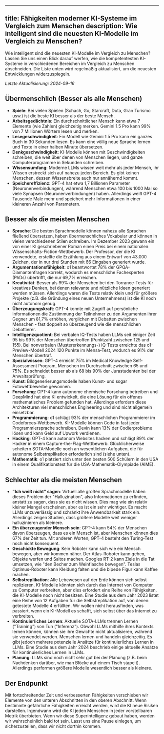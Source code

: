 

---
title: Fähigkeiten moderner KI-Systeme im Vergleich zum Menschen
description: Wie intelligent sind die neuesten KI-Modelle im Vergleich zu Menschen?
---

Wie intelligent sind die neuesten KI-Modelle im Vergleich zu Menschen?
Lassen Sie uns einen Blick darauf werfen, wie die kompetentesten KI-Systeme in verschiedenen Bereichen im Vergleich zu Menschen abschneiden.
Die Liste unten wird regelmäßig aktualisiert, um die neuesten Entwicklungen widerzuspiegeln.

_Letzte Aktualisierung: 2024-09-16_

## Übermenschlich (Besser als alle Menschen)

- **Spiele**: Bei vielen Spielen (Schach, Go, Starcraft, Dota, Gran Turismo usw.) ist die beste KI besser als der beste Mensch.
- **Arbeitsgedächtnis**: Ein durchschnittlicher Mensch kann etwa 7 Elemente (wie Zahlen) gleichzeitig merken. Gemini 1.5 Pro kann 99% von 7 Millionen Wörtern lesen und merken.
- **Lesegeschwindigkeit**: Ein Modell wie Gemini 1.5 Pro kann ein ganzes Buch in 30 Sekunden lesen. Es kann eine völlig neue Sprache lernen und Texte in einer halben Minute übersetzen.
- **Denkgeschwindigkeit**: KI-Modelle können mit Geschwindigkeiten schreiben, die weit über denen von Menschen liegen, und ganze Computerprogramme in Sekunden schreiben.
- **Wissensumfang**: Moderne LLMs wissen weit mehr als jeder Mensch, ihr Wissen erstreckt sich auf nahezu jeden Bereich. Es gibt keinen Menschen, dessen Wissensbreite auch nur annähernd kommt.
- **Speichereffizienz**: GPT-4 hat etwa 1,7 Billionen Parameter (Neuronenverbindungen), während Menschen etwa 100 bis 1000 Mal so viele Synapsen (Neuronenverbindungen) haben. Allerdings weiß GPT-4 Tausende Male mehr und speichert mehr Informationen in einer kleineren Anzahl von Parametern.

## Besser als die meisten Menschen

- **Sprache**: Die besten Sprachmodelle können nahezu alle Sprachen fließend übersetzen, haben übermenschliches Vokabular und können in vielen verschiedenen Stilen schreiben. Im Dezember 2023 gewann ein von einer KI geschriebener Roman einen Preis bei einem nationalen Wissenschafts-Fiction-Wettbewerb. Der Professor, der die KI verwendete, erstellte die Erzählung aus einem Entwurf von 43.000 Zeichen, der in nur drei Stunden mit 66 Eingaben generiert wurde.
- **Argumentationsfähigkeit**: o1 beantwortet 78% der GPQA-Diamantenfragen korrekt, wodurch es menschliche Fachexperten (PhDs) übertrifft, die nur 69,7% erreichen.
- **Kreativität**: Besser als 99% der Menschen bei den Torrance-Tests für kreatives Denken, bei denen relevante und nützliche Ideen generiert werden müssen. Allerdings waren die Tests relativ klein und für größere Projekte (z.B. die Gründung eines neuen Unternehmens) ist die KI noch nicht autonom genug.
- **Überzeugungskraft**: GPT-4 konnte mit Zugriff auf persönliche Informationen die Zustimmung der Teilnehmer zu den Argumenten ihrer Gegner um 81,7% erhöhen, verglichen mit Debatten zwischen Menschen - fast doppelt so überzeugend wie die menschlichen Debattierer.
- **Intelligenzquotient**: Bei verbalen IQ-Tests haben LLMs seit einiger Zeit 95 bis 99% der Menschen übertroffen (Punktzahl zwischen 125 und 155). Bei nonverbalen (Mustererkennungs-) IQ-Tests erreichte das o1-Preview-Modell 2024 120 Punkte im Mensa-Test, wodurch es 91% der Menschen übertraf.
- **Spezialwissen**: GPT-4 erreicht 75% im Medical Knowledge Self-Assessment Program, Menschen im Durchschnitt zwischen 65 und 75%. Es schneidet besser ab als 68 bis 90% der Jurastudenten bei der Anwaltsprüfung.
- **Kunst**: Bildgenerierungsmodelle haben Kunst- und sogar Fotowettbewerbe gewonnen.
- **Forschung**: GPT-4 kann autonome chemische Forschung betreiben und DeepMind hat eine KI entwickelt, die eine Lösung für ein offenes mathematisches Problem gefunden hat. Allerdings erfordern diese Architekturen viel menschliches Engineering und sind nicht allgemein einsetzbar.
- **Programmierung**: o1 schlägt 93% der menschlichen Programmierer im Codeforces-Wettbewerb. KI-Modelle können Code in fast jeder Programmiersprache schreiben. Devin kann 13% der Codierprobleme lösen und kann Geld auf Upwork verdienen.
- **Hacking**: GPT-4 kann autonom Websites hacken und schlägt 89% der Hacker in einem Capture-the-Flag-Wettbewerb. Glücklicherweise scheitern SOTA-Modelle noch an wesentlichen Aufgaben, die für autonome Selbstreplikation erforderlich sind (siehe unten).
- **Mathematik**: o1 platziert sich unter den besten 500 Schülern in den USA in einem Qualifikationstest für die USA-Mathematik-Olympiade (AIME).

## Schlechter als die meisten Menschen

- **"Ich weiß nicht" sagen**: Virtuell alle großen Sprachmodelle haben dieses Problem der "Halluzination", also Informationen zu erfinden, anstatt zu sagen, dass sie es nicht wissen. Dies mag wie ein relativ kleiner Mangel erscheinen, aber es ist ein sehr wichtiger. Es macht LLMs unzuverlässig und schränkt ihre Anwendbarkeit stark ein. Allerdings zeigen Studien, dass größere Modelle weit weniger halluzinieren als kleinere.
- **Ein überzeugender Mensch sein**: GPT-4 kann 54% der Menschen davon überzeugen, dass es ein Mensch ist, aber Menschen können dies 67% der Zeit tun. Mit anderen Worten, GPT-4 besteht den Turing-Test noch nicht konsequent.
- **Geschickte Bewegung**: Kein Roboter kann sich wie ein Mensch bewegen, aber wir kommen näher. Der Atlas-Roboter kann gehen, Objekte werfen und Saltos machen. Googles RT-2 kann Ziele in die Tat umsetzen, wie "den Becher zum Weinflasche bewegen". Teslas Optimus-Roboter kann Kleidung falten und die bipede Figur kann Kaffee machen.
- **Selbstreplikation**: Alle Lebewesen auf der Erde können sich selbst replizieren. KI-Modelle könnten sich durch das Internet von Computer zu Computer verbreiten, aber dies erfordert eine Reihe von Fähigkeiten, die KI-Modelle noch nicht besitzen. Eine Studie aus dem Jahr 2023 listet eine Reihe von 12 Aufgaben für die Selbstreplikation auf, von denen getestete Modelle 4 erfüllten. Wir wollen nicht herausfinden, was passiert, wenn ein KI-Modell es schafft, sich selbst über das Internet zu verbreiten.
- **Kontinuierliches Lernen**: Aktuelle SOTA-LLMs trennen Lernen ("Training") von Tun ("Inferenz"). Obwohl LLMs mithilfe ihres Kontexts lernen können, können sie ihre Gewichte nicht aktualisieren, während sie verwendet werden. Menschen lernen und handeln gleichzeitig. Es gibt jedoch mehrere potenzielle Ansätze für kontinuierliches Lernen in LLMs. Eine Studie aus dem Jahr 2024 beschrieb einige aktuelle Ansätze für kontinuierliches Lernen in LLMs.
- **Planung**: LLMs sind noch nicht sehr gut bei der Planung (z.B. beim Nachdenken darüber, wie man Blöcke auf einem Tisch stapelt). Allerdings performen größere Modelle wesentlich besser als kleinere.

## Der Endpunkt

Mit fortschreitender Zeit und verbesserten Fähigkeiten verschieben wir Elemente von den unteren Abschnitten in den oberen Abschnitt.
Wenn bestimmte gefährliche Fähigkeiten erreicht werden, wird die KI neue Risiken darstellen.
Irgendwann wird die KI jeden Menschen in jeder vorstellbaren Metrik überbieten.
Wenn wir diese Superintelligenz gebaut haben, werden wir wahrscheinlich bald tot sein.
Lasst uns eine Pause einlegen, um sicherzustellen, dass wir nicht dorthin kommen.